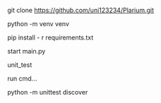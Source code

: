 git clone https://github.com/uni123234/Plarium.git

python -m venv venv

pip install - r requirements.txt

start main.py


unit_test

run cmd...

python -m unittest discover

